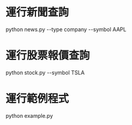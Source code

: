 # 運行新聞查詢
python news.py --type company --symbol AAPL

# 運行股票報價查詢
python stock.py --symbol TSLA

# 運行範例程式
python example.py